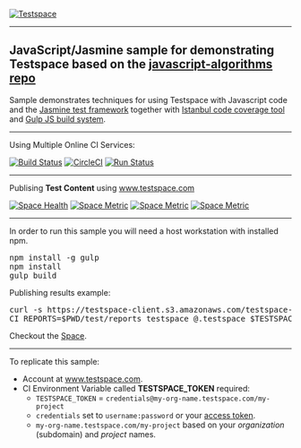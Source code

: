 [![Testspace](http://www.testspace.com/public/img/testspace_logo.png)](http://www.testspace.com)
***

## JavaScript/Jasmine sample for demonstrating Testspace based on the [javascript-algorithms repo](https://github.com/mgechev/javascript-algorithms)

Sample demonstrates techniques for using Testspace with Javascript code and the [Jasmine test framework](http://jasmine.github.io/) together with [Istanbul code coverage tool](https://gotwarlost.github.io/istanbul/) and [Gulp JS build system](http://gulpjs.com/).

*** 
Using Multiple Online CI Services:

[![Build Status](https://travis-ci.org/testspace-samples/javascript.jasmine.svg?branch=master)](https://travis-ci.org/testspace-samples/javascript.jasmine)
[![CircleCI](https://circleci.com/gh/testspace-samples/javascript.jasmine.svg?style=svg)](https://circleci.com/gh/testspace-samples/javascript.jasmine)
[![Run Status](https://api.shippable.com/projects/5707eeda2a8192902e1bd7b4/badge?branch=master)](https://app.shippable.com/projects/5707eeda2a8192902e1bd7b4)

***
Publising **Test Content** using www.testspace.com

[![Space Health](https://samples.testspace.com/projects/114/spaces/431/badge)](https://samples.testspace.com/projects/114/spaces/431 "Test Cases")
[![Space Metric](https://samples.testspace.com/projects/114/spaces/431/metrics/238/badge)](https://samples.testspace.com/spaces/431/schema/Code%20Coverage "Code Coverage (branches)")
[![Space Metric](https://samples.testspace.com/projects/114/spaces/431/metrics/239/badge)](https://samples.testspace.com/spaces/431/schema/Code%20Coverage "Code Coverage (methods)")
[![Space Metric](https://samples.testspace.com/projects/114/spaces/431/metrics/241/badge)](https://samples.testspace.com/spaces/431/schema/Static%20Analysis "Static Analysis (issues)")

***

In order to run this sample you will need a host workstation with installed npm.

<pre>
npm install -g gulp
npm install
gulp build
</pre>

Publishing results example: 

<pre>
curl -s https://testspace-client.s3.amazonaws.com/testspace-linux.tgz | sudo tar -zxvf- -C /usr/local/bin
CI_REPORTS=$PWD/test/reports testspace @.testspace $TESTSPACE_TOKEN/$BRANCH_NAME
</pre> 

Checkout the [Space](http://samples.testspace.com/projects/javascript.jasmine). 

***
To replicate this sample: 
  - Account at www.testspace.com.
  - CI Environment Variable called **TESTSPACE_TOKEN** required:
    -  `TESTSPACE_TOKEN` = `credentials@my-org-name.testspace.com/my-project`
    - `credentials` set to `username:password` or your [access token](http://help.testspace.com/reference:client-reference#login-credentials).
    - `my-org-name.testspace.com/my-project` based on your *organization* (subdomain) and *project* names.  
